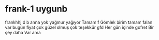 # frank-1 uygunb
frankhhj  d b
anna
yok 
yağmur yağıyor 
Tamam f
Gömlek birim 
tamam 
  falan var  bugün 
  fiyat 
çok güzel olmuş çok teşekkür gfd
Her gün içinde gofret 
Bir şey daha 
Var ama 
